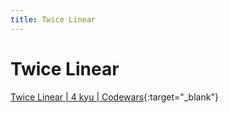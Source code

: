 ```yaml
---
title: Twice Linear
---
```


# Twice Linear

[Twice Linear \| 4 kyu \| Codewars](https://www.codewars.com/kata/twice-linear){:target="_blank"}